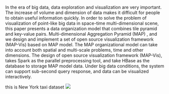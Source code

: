 In the era of big data, data exploration and visualization are very important. The increase of volume and dimension of data makes it difficult for people to obtain useful information quickly. In order to solve the problem of visualization of point-like big data in space-time multi-dimensional scene, this paper presents a data organization model that combines tile pyramid and key-value pairs. Multi-dimensional Aggregation Pyramid (MAP) , and we design and implement a set of open source visualization framework (MAP-Vis) based on MAP model. The MAP organizational model can take into account both spatial and multi-scale problems, time and other dimensions. The design of open source visualization framework (MAP-Vis), takes Spark as the parallel preprocessing tool, and take HBase as the database to storage MAP model data. Under big data conditions, the system can support sub-second query response, and data can be visualized interactively.


this is New York taxi dataset 
![](/img/taxi.gif)
